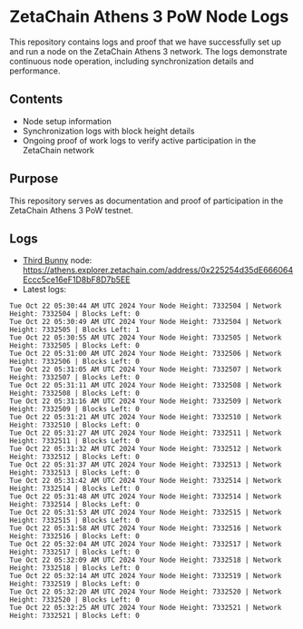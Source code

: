 # ZetaChain Athens 3 PoW Node Logs
This repository contains logs and proof that we have successfully set up and run a node on the ZetaChain Athens 3 network. The logs demonstrate continuous node operation, including synchronization details and performance.

## Contents
- Node setup information
- Synchronization logs with block height details
- Ongoing proof of work logs to verify active participation in the ZetaChain network

## Purpose
This repository serves as documentation and proof of participation in the ZetaChain Athens 3 PoW testnet.

## Logs

- [Third Bunny](https://thirdbunny.xyz/) node: https://athens.explorer.zetachain.com/address/0x225254d35dE666064Eccc5ce16eF1D8bF8D7b5EE
- Latest logs:
```
Tue Oct 22 05:30:44 AM UTC 2024 Your Node Height: 7332504 | Network Height: 7332504 | Blocks Left: 0
Tue Oct 22 05:30:49 AM UTC 2024 Your Node Height: 7332504 | Network Height: 7332505 | Blocks Left: 1
Tue Oct 22 05:30:55 AM UTC 2024 Your Node Height: 7332505 | Network Height: 7332505 | Blocks Left: 0
Tue Oct 22 05:31:00 AM UTC 2024 Your Node Height: 7332506 | Network Height: 7332506 | Blocks Left: 0
Tue Oct 22 05:31:05 AM UTC 2024 Your Node Height: 7332507 | Network Height: 7332507 | Blocks Left: 0
Tue Oct 22 05:31:11 AM UTC 2024 Your Node Height: 7332508 | Network Height: 7332508 | Blocks Left: 0
Tue Oct 22 05:31:16 AM UTC 2024 Your Node Height: 7332509 | Network Height: 7332509 | Blocks Left: 0
Tue Oct 22 05:31:21 AM UTC 2024 Your Node Height: 7332510 | Network Height: 7332510 | Blocks Left: 0
Tue Oct 22 05:31:27 AM UTC 2024 Your Node Height: 7332511 | Network Height: 7332511 | Blocks Left: 0
Tue Oct 22 05:31:32 AM UTC 2024 Your Node Height: 7332512 | Network Height: 7332512 | Blocks Left: 0
Tue Oct 22 05:31:37 AM UTC 2024 Your Node Height: 7332513 | Network Height: 7332513 | Blocks Left: 0
Tue Oct 22 05:31:42 AM UTC 2024 Your Node Height: 7332514 | Network Height: 7332514 | Blocks Left: 0
Tue Oct 22 05:31:48 AM UTC 2024 Your Node Height: 7332514 | Network Height: 7332514 | Blocks Left: 0
Tue Oct 22 05:31:53 AM UTC 2024 Your Node Height: 7332515 | Network Height: 7332515 | Blocks Left: 0
Tue Oct 22 05:31:58 AM UTC 2024 Your Node Height: 7332516 | Network Height: 7332516 | Blocks Left: 0
Tue Oct 22 05:32:04 AM UTC 2024 Your Node Height: 7332517 | Network Height: 7332517 | Blocks Left: 0
Tue Oct 22 05:32:09 AM UTC 2024 Your Node Height: 7332518 | Network Height: 7332518 | Blocks Left: 0
Tue Oct 22 05:32:14 AM UTC 2024 Your Node Height: 7332519 | Network Height: 7332519 | Blocks Left: 0
Tue Oct 22 05:32:20 AM UTC 2024 Your Node Height: 7332520 | Network Height: 7332520 | Blocks Left: 0
Tue Oct 22 05:32:25 AM UTC 2024 Your Node Height: 7332521 | Network Height: 7332521 | Blocks Left: 0
```
